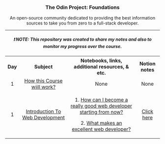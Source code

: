 <!-- The Odin Project: Foundation Introduction Section -->
<div align="center">
  <h3>The Odin Project: Foundations</h3>
  <p>An open-source community dedicated to providing the best information sources to take you from zero to a full-stack developer.</p>
</div>

<hr />

<!-- Note Section -->
<div align="center">
  <h5>❗️ NOTE: This repository was created to share my notes and also to monitor my progress over the course.</h5>
</div>

<!-- Content Section -->
<div align="center" >
  <table>
    <tr>
      <th>Day</th>
      <th>Subject</th>
      <th>Notebooks, links, additional resources, & etc.</th>
      <th>Notion notes</th>
    <!-- Table Conetnts Here -->
    </tr>
    <tr>
      <td align="center">1</td>
      <td align="center"><a href="https://www.theodinproject.com/lessons/foundations-how-this-course-will-work">How this Course wiill work?</a></td>
      <td align="center">
        None
      </td>
      <td align="center">
        None
      </td>
    </tr>
    <!-- Table Conetnts Here -->
    <tr>
      <td align="center">1</td>
      <td align="center"><a href="https://www.theodinproject.com/lessons/foundations-introduction-to-web-development">Introduction To Web Development
</a></td>
      <td align="center">
        <p>1. <a href="https://www.quora.com/Computer-Programming/How-can-I-become-a-really-good-web-developer-starting-from-now-at-age-20-before-age-25">How can I become a really good web developer starting from now?</a></p>
        <p>2. <a href="https://www.quora.com/What-makes-an-excellent-web-developer-What-qualities-do-people-look-for-in-their-staff-consultants-and-freelance-contractors-when-they-hire-a-web-developer-to-build-a-Web-site">What makes an excellent web developer?</a></p>
      </td>
      <td align="center">
        <a href="https://ynoecode.notion.site/The-Odin-Project-Foundation-cbfdb636e422438a81163de6a9f544c6">Click here</a>
      </td>
    </tr>
  </table>
</div>
